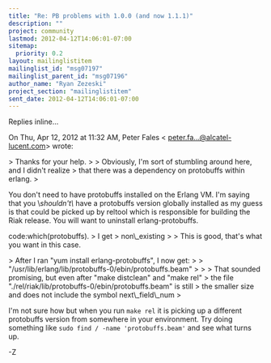 ```yaml
---
title: "Re: PB problems with 1.0.0 (and now 1.1.1)"
description: ""
project: community
lastmod: 2012-04-12T14:06:01-07:00
sitemap:
  priority: 0.2
layout: mailinglistitem
mailinglist_id: "msg07197"
mailinglist_parent_id: "msg07196"
author_name: "Ryan Zezeski"
project_section: "mailinglistitem"
sent_date: 2012-04-12T14:06:01-07:00
---
```



Replies inline...

On Thu, Apr 12, 2012 at 11:32 AM, Peter Fales &lt;
peter.fa...@alcatel-lucent.com&gt; wrote:

&gt; Thanks for your help.
&gt;
&gt; Obviously, I'm sort of stumbling around here, and I didn't realize
&gt; that there was a dependency on protobuffs within erlang.
&gt;

You don't need to have protobuffs installed on the Erlang VM. I'm saying
that you \\_shouldn't\\_ have a protobuffs version globally installed as my
guess is that could be picked up by reltool which is responsible for
building the Riak release. You will want to uninstall erlang-protobuffs.

 code:which(protobuffs).
&gt; I get
&gt; non\\_existing
&gt;
&gt;
This is good, that's what you want in this case.


&gt; After I ran "yum install erlang-protobuffs", I now get:
&gt;
&gt; "/usr/lib/erlang/lib/protobuffs-0/ebin/protobuffs.beam"
&gt;
&gt;
&gt; That sounded promising, but even after "make distclean" and "make rel"
&gt; the file "./rel/riak/lib/protobuffs-0/ebin/protobuffs.beam" is still
&gt; the smaller size and does not include the symbol next\\_field\\_num
&gt;

I'm not sure how but when you run `make rel` it is picking up a different
protobuffs version from somewhere in your environment. Try doing something
like `sudo find / -name 'protobuffs.beam'` and see what turns up.

-Z
